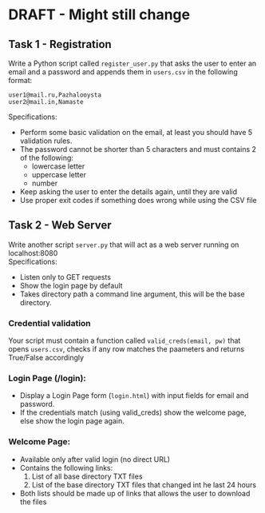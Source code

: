 # DRAFT - Might still change

## Task 1 - Registration
Write a Python script called ```register_user.py``` that asks the user to enter an email and a password and appends them in ```users.csv``` in the following format:
~~~
user1@mail.ru,Pazhalooysta
user2@mail.in,Namaste
~~~
Specifications:
* Perform some basic validation on the email, at least you should have 5 validation rules.
* The password cannot be shorter than 5 characters and must contains 2 of the following:
  * lowercase letter
  * uppercase letter
  * number
* Keep asking the user to enter the details again, until they are valid
* Use proper exit codes if something does wrong while using the CSV file

## Task 2 - Web Server
Write another script ```server.py``` that will act as a web server running on localhost:8080  
Specifications:
* Listen only to GET requests
* Show the login page by default
* Takes directory path a command line argument, this will be the base directory.

### Credential validation
Your script must contain a function called ```valid_creds(email, pw)``` that opens ```users.csv```, checks if any row matches the paameters and returns True/False accordingly

### Login Page (/login): 
* Display a Login Page form (```login.html```) with input fields for email and password.
* If the credentials match (using valid_creds) show the welcome page, else show  the login page again.

### Welcome Page: 
* Available only after valid login (no direct URL)
* Contains the following links:
  1. List of all base directory TXT files
  2. List of the base directory TXT files that changed int he last 24 hours
* Both lists should be made up of links that allows the user to download the files
